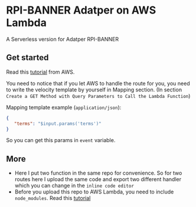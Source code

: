 # RPI-BANNER Adatper on AWS Lambda

A Serverless version for Adatper RPI-BANNER

## Get started 

Read this [tutorial](https://docs.aws.amazon.com/apigateway/latest/developerguide/integrating-api-with-aws-services-lambda.html#api-as-lambda-proxy-expose-get-method-with-path-parameters-to-call-lambda-function) from AWS.

You need to notice that if you let AWS to handle the route for you, you need to write the velocity template by yourself in Mapping section. (In section `Create a GET Method with Query Parameters to Call the Lambda Function`)

Mapping template example (`application/json`): 

```json
{
   "terms": "$input.params('terms')"
}
```

So you can get this params in `event` variable.

## More

- Here I put two function in the same repo for convenience. So for two routes here I upload the same code and export two different handler which you can change in the `inline code editor`
- Before you upload this repo to AWS Lambda, you need to include `node_modules`. Read this [tutorial](https://docs.aws.amazon.com/lambda/latest/dg/nodejs-create-deployment-pkg.html)